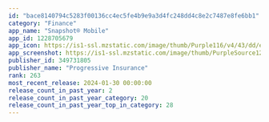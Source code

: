 ```yaml
---
id: "bace8140794c5283f00136cc4ec5fe4b9e9a3d4fc248dd4c8e2c7487e8fe6bb1"
category: "Finance"
app_name: "Snapshot® Mobile"
app_id: 1228705679
app_icon: https://is1-ssl.mzstatic.com/image/thumb/Purple116/v4/43/dd/ef/43ddefa4-5613-2e38-4f6f-8b21d9f859a1/AppIcon-1x_U007emarketing-0-7-0-85-220.jpeg/1024x1024bb.png
app_screenshot: https://is1-ssl.mzstatic.com/image/thumb/PurpleSource124/v4/cd/02/6c/cd026c90-4c4c-7c10-3b18-abb59e6e6803/ee8e9048-10b9-45c7-a56e-de47a8ebd180_iOS_1242x2688_1.png/1242x2688bb.png
publisher_id: 349731805
publisher_name: "Progressive Insurance"
rank: 263
most_recent_release: 2024-01-30 00:00:00
release_count_in_past_year: 2
release_count_in_past_year_category: 20
release_count_in_past_year_top_in_category: 28
---
```

